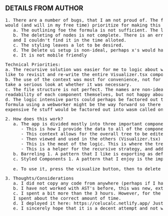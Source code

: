 ## DETAILS FROM AUTHOR
<pre>
1. There are a number of bugs, that I am not proud of. The following is a list of items that I 
would (and will in my free time) prioritize for making this a complete submission.
   a. The outlining foe the formula is not sufficient. The left and right sides of the formula should be outlined
   b. The deleting of nodes is not complete. There is an error with duplicate nodes, it only occurs sometimes, 
   and I couldn't find it in the time alloted.
   c. The styling leaves a lot to be desired.
   d. The Delete ui setup is non-ideal, perhaps x's would have been better.
   e. It is not mobile friendly
</pre>
<pre>
Technical Priorities:
a. The recursive solution was easier for me to logic about with the tree syntax, but it is not implemented well. I would 
like to revisit and re-write the entire Visualizer.tsx component.
b. The use of the context was most for convenience, not for efficiency. Context can be problematic, and I would have to 
take a serious look at whether it was necessary.
c. The file structure is not perfect. The names are non-ideal, it should be organized better. I am mostly happy with the 
readability of each component themselves, but not happy about the overall structure.
d. The logic intensive parts could perhaps be factored out to their own files - If this was done, with a heavily intensive 
formula using a webworker might be the way forward so there isn't any blocking that occurs. - In a perfect world all of the 
expensive fe stuff would be factored out into wasm called on another thread (shared web worker)
</pre>
<pre>
2. How does this work?
   a. The app is divided mostly into three important components. 1. The context-provider.tsx (treeContext > context-provider)
      - This is how I provide the data to all of the components without dealing with prop drilling. 
      - This context allows for the overall tree to be edited from within the smaller components (calculator > components > Container, astVisualizer > NestedComponent) 
      - Then viewed and used in the others (Visualizer.tsx) 2. Visualizer.tsx 
      - This is the meat of the logic. This is where the tree is broken down and turned into components. 3. NestedComponent 
      - This is a helper for the recursive strategy, and additionally handles deletion of nodes in the tree
   b. Barreling 1. A pattern that I like is exporting as default into an index that is easily accessible to any parent
   c. Styled Components 1. A pattern that I enjoy is the import \* as S, this helps greatly with differentiating between what is a styled component and what is not.

   e. To use it, press the visualize button, then to delete nodes click on the one in the display that you wish to remove.
</pre>
<pre>
3. Thoughts/Considerations
   a. I did not copy any code from anywhere (perhaps if I had my highlighting would be better! :D).
   b. I have not worked with AST's before, this was new, extremely interesting, and ultimately rewarding and fun! I fully intend to solve this completely in the future
   c. I spent a bit more than the 3 hours. However, for the actual tree manipulation I would estimate I ended up around at that 3 hour mark. I spent (longer than I care to say!) getting the app into ts (I forgot to add a tsconfig), and just doing some random styling and playing with the background color. So, overall yes I spent more than the alloted time, but 'concentrated hours' dealing with the actual question, I would say
   I spent about the correct amount of time.
   d. I deployed it here: https://celucalc.netlify.app/ Just for easy viewing. I can take it down if I am not meant to do this, just thought you might appreciate playing with it a little (find all my bugs!)
   e. I sincerely hope that it is a decent attempt and not way below your other applicants and a waste of time!
</pre>
